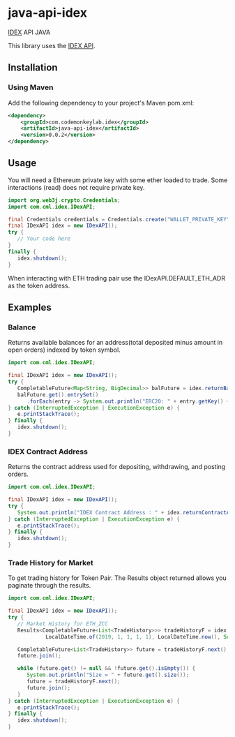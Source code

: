 # java-api-idex
[IDEX](https://idex.market) API JAVA

This library uses the [IDEX API](https://docs.idex.market/).

## Installation

### Using Maven

Add the following dependency to your project's Maven pom.xml:

```xml
<dependency>
	<groupId>com.codemonkeylab.idex</groupId>
	<artifactId>java-api-idex</artifactId>
	<version>0.0.2</version>
</dependency>
```

## Usage

You will need a Ethereum private key with some ether loaded to trade. Some interactions (read) does not require private key.

```java
import org.web3j.crypto.Credentials;
import com.cml.idex.IDexAPI;

final Credentials credentials = Credentials.create("WALLET_PRIVATE_KEY");
final IDexAPI idex = new IDexAPI();
try {
   // Your code here
}
finally {
   idex.shutdown();
}
```

When interacting with ETH trading pair use the IDexAPI.DEFAULT_ETH_ADR as the token address.

## Examples

### Balance

Returns available balances for an address(total deposited minus amount in open orders) indexed by token symbol.

```java
import com.cml.idex.IDexAPI;

final IDexAPI idex = new IDexAPI();
try {
   CompletableFuture<Map<String, BigDecimal>> balFuture = idex.returnBalances("ETH_ADR");
   balFuture.get().entrySet()
      .forEach(entry -> System.out.println("ERC20: " + entry.getKey() + ", Balance: " + entry.getValue()));
} catch (InterruptedException | ExecutionException e) {
   e.printStackTrace();
} finally {
   idex.shutdown();
}
```

### IDEX Contract Address

Returns the contract address used for depositing, withdrawing, and posting orders.

```java
import com.cml.idex.IDexAPI;

final IDexAPI idex = new IDexAPI();
try {
   System.out.println("IDEX Contract Address : " + idex.returnContractAddress().get());
} catch (InterruptedException | ExecutionException e) {
   e.printStackTrace();
} finally {
   idex.shutdown();
}
```

### Trade History for Market

To get trading history for Token Pair. The Results object returned allows you paginate through the results.

```java
import com.cml.idex.IDexAPI;

final IDexAPI idex = new IDexAPI();
try {
   // Market History for ETH_ZCC
   Results<CompletableFuture<List<TradeHistory>>> tradeHistoryF = idex.returnTradeHistoryProducer("ETH_ZCC", null,
            LocalDateTime.of(2019, 1, 1, 1, 1), LocalDateTime.now(), SortOrder.ASC, 50);

   CompletableFuture<List<TradeHistory>> future = tradeHistoryF.next();
   future.join();

   while (future.get() != null && !future.get().isEmpty()) {
      System.out.println("Size = " + future.get().size());
      future = tradeHistoryF.next();
      future.join();
   }
} catch (InterruptedException | ExecutionException e) {
   e.printStackTrace();
} finally {
   idex.shutdown();
}
```
